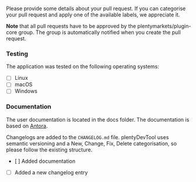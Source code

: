 Please provide some details about your pull request. If you can categorise your pull request and apply one of the available labels, we appreciate it.

**Note** that all pull requests have to be approved by the plentymarkets/plugin-core group. The group is automatically notified when you create the pull request.

### Testing

The application was tested on the following operating systems:

- [ ] Linux
- [ ] macOS
- [ ] Windows

### Documentation

The user documentation is located in the docs folder. The documentation is based on [Antora](https://docs.antora.org/antora/2.3/).

Changelogs are added to the `CHANGELOG.md` file. plentyDevTool uses semantic versioning and a New, Change, Fix, Delete categorisation, so please follow the existing structure.

- [ ] Added documentation
- [ ] Added a new changelog entry
